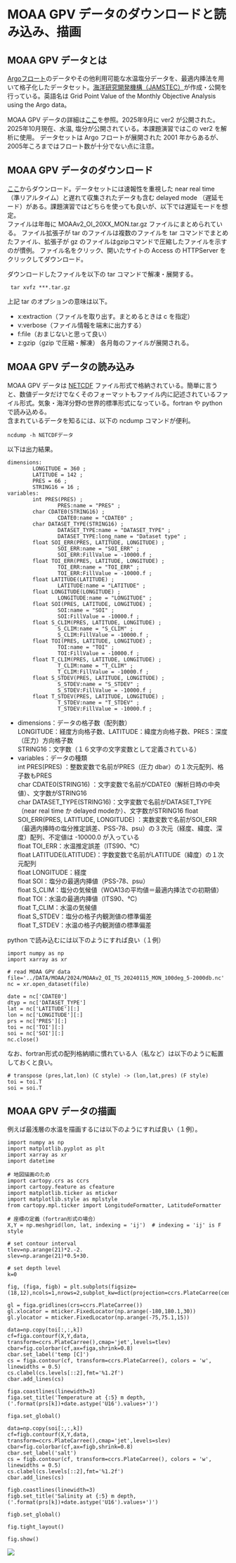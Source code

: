 # MOAA GPV データのダウンロードと読み込み、描画

## MOAA GPV データとは
[Argoフロート](https://www.jamstec.go.jp/argo/j/)のデータやその他利用可能な水温塩分データを、最適内挿法を用いて格子化したデータセット。[海洋研究開発機構（JAMSTEC）](https://www.jamstec.go.jp/j/)が作成・公開を行っている。英語名は Grid Point Value of the Monthly Objective Analysis using the Argo data。

MOAA GPV データの詳細は[ここ](https://www.jamstec.go.jp/argo_research/dataset/moaagpv/moaa_ja.html)を参照。2025年9月に ver2 が公開された。2025年10月現在、水温, 塩分が公開されている。本課題演習ではこの ver2 を解析に使用。
データセットは Argo フロートが展開された 2001 年からあるが、2005年ころまではフロート数が十分でない点に注意。

## MOAA GPV データのダウンロード
[ここ](https://pubargo.jamstec.go.jp/argo_product/catalog/moaagpv2/catalog.html)からダウンロード。データセットには速報性を重視した near real time （準リアルタイム）と遅れて収集されたデータも含む delayed mode （遅延モード）がある。課題演習ではどちらを使っても良いが、以下では遅延モードを想定。  
ファイルは年毎に MOAAv2_OI_20XX_MON.tar.gz ファイルにまとめられている。 ファイル拡張子が tar のファイルは複数のファイルを tar コマンドでまとめたファイル、拡張子が gz のファイルはgzipコマンドで圧縮したファイルを示すのが慣例。
ファイル名をクリック、開いたサイトの Access の HTTPServer をクリックしてダウンロード。

ダウンロードしたファイルを以下の tar コマンドで解凍・展開する。

``` tar xvfz ***.tar.gz```

上記 tar のオプションの意味は以下。 
- x:extraction（ファイルを取り出す。まとめるときは c を指定）
- v:verbose（ファイル情報を端末に出力する）
- f:file（おまじないと思って良い）
- z:gzip（gzip で圧縮・解凍）
各月毎のファイルが展開される。

## MOAA GPV データの読み込み
MOAA GPV データは [NETCDF](https://www.unidata.ucar.edu/software/netcdf) ファイル形式で格納されている。簡単に言うと、数値データだけでなくそのフォーマットもファイル内に記述されているファイル形式。気象・海洋分野の世界的標準形式になっている。fortran や python で読み込める。  
含まれているデータを知るには、以下の ncdump コマンドが便利。

```ncdump -h NETCDFデータ```

以下は出力結果。

```
dimensions:
        LONGITUDE = 360 ;
        LATITUDE = 142 ;
        PRES = 66 ;
        STRING16 = 16 ;
variables:
        int PRES(PRES) ;
                PRES:name = "PRES" ;
        char CDATE0(STRING16) ;
                CDATE0:name = "CDATE0" ;
        char DATASET_TYPE(STRING16) ;
                DATASET_TYPE:name = "DATASET_TYPE" ;
                DATASET_TYPE:long_name = "Dataset type" ;
        float SOI_ERR(PRES, LATITUDE, LONGITUDE) ;
                SOI_ERR:name = "SOI_ERR" ;
                SOI_ERR:FillValue = -10000.f ;
        float TOI_ERR(PRES, LATITUDE, LONGITUDE) ;
                TOI_ERR:name = "TOI_ERR" ;
                TOI_ERR:FillValue = -10000.f ;
        float LATITUDE(LATITUDE) ;
                LATITUDE:name = "LATITUDE" ;
        float LONGITUDE(LONGITUDE) ;
                LONGITUDE:name = "LONGITUDE" ;
        float SOI(PRES, LATITUDE, LONGITUDE) ;
                SOI:name = "SOI" ;
                SOI:FillValue = -10000.f ;
        float S_CLIM(PRES, LATITUDE, LONGITUDE) ;
                S_CLIM:name = "S_CLIM" ;
                S_CLIM:FillValue = -10000.f ;
        float TOI(PRES, LATITUDE, LONGITUDE) ;
                TOI:name = "TOI" ;
                TOI:FillValue = -10000.f ;
        float T_CLIM(PRES, LATITUDE, LONGITUDE) ;
                T_CLIM:name = "T_CLIM" ;
                T_CLIM:FillValue = -10000.f ;
        float S_STDEV(PRES, LATITUDE, LONGITUDE) ;
                S_STDEV:name = "S_STDEV" ;
                S_STDEV:FillValue = -10000.f ;
        float T_STDEV(PRES, LATITUDE, LONGITUDE) ;
                T_STDEV:name = "T_STDEV" ;
                T_STDEV:FillValue = -10000.f ;
```


- dimensions：データの格子数（配列数）  
  LONGITUDE：経度方向格子数、LATITUDE：緯度方向格子数、PRES：深度（圧力）方向格子数  
  STRING16：文字数（１６文字の文字変数として定義されている）
- variables：データの種類  
  int PRES(PRES) ：整数変数で名前がPRES（圧力 dbar）の１次元配列、格子数もPRES  
  char CDATE0(STRING16) ：文字変数で名前がCDATE0（解析日時の中央値）、文字数がSTRING16  
  char DATASET_TYPE(STRING16)：文字変数で名前がDATASET_TYPE（near real time か delayed modeか）、文字数がSTRING16
  float SOI_ERR(PRES, LATITUDE, LONGITUDE) ：実数変数で名前がSOI_ERR（最適内挿時の塩分推定誤差、PSS-78、psu）の３次元（経度、緯度、深度）配列、不定値は -10000.0 が入っている  
  float TOI_ERR：水温推定誤差（ITS90、℃）  
  float LATITUDE(LATITUDE)：字数変数で名前がLATITUDE（緯度）の１次元配列  
  float LONGITUDE：経度  
  float SOI：塩分の最適内挿値（PSS-78、psu）  
  float S_CLIM：塩分の気候値（WOA13の平均値＝最適内挿法での初期値）  
  float TOI：水温の最適内挿値（ITS90、℃）  
  float T_CLIM：水温の気候値  
  float S_STDEV：塩分の格子内観測値の標準偏差  
  float T_STDEV：水温の格子内観測値の標準偏差

python で読み込むには以下のようにすれば良い（１例）

```
import numpy as np
import xarray as xr

# read MOAA GPV data
file='../DATA/MOAA/2024/MOAAv2_OI_TS_20240115_MON_100deg_5-2000db.nc'
nc = xr.open_dataset(file)

date = nc['CDATE0']
dtyp = nc['DATASET_TYPE']
lat = nc['LATITUDE'][:]
lon = nc['LONGITUDE'][:]
prs = nc['PRES'][:]
toi = nc['TOI'][:]
soi = nc['SOI'][:]
nc.close()
```

なお、fortran形式の配列格納順に慣れている人（私など）は以下のように転置しておくと良い。

```
# transpose (pres,lat,lon) (C style) -> (lon,lat,pres) (F style)
toi = toi.T
soi = soi.T
```

## MOAA GPV データの描画
例えば最浅層の水温を描画するには以下のようにすれば良い（１例）。

```
import numpy as np
import matplotlib.pyplot as plt
import xarray as xr
import datetime

# 地図描画のため
import cartopy.crs as ccrs
import cartopy.feature as cfeature
import matplotlib.ticker as mticker
import matplotlib.style as mplstyle
from cartopy.mpl.ticker import LongitudeFormatter, LatitudeFormatter

# 座標の定義（fortran形式の場合）
X,Y = np.meshgrid(lon, lat, indexing = 'ij')  # indexing = 'ij' is F style

# set contour interval
tlev=np.arange(21)*2.-2.
slev=np.arange(21)*0.5+30.

# set depth level
k=0

fig, (figa, figb) = plt.subplots(figsize=(18,12),ncols=1,nrows=2,subplot_kw=dict(projection=ccrs.PlateCarree(central_longitude=210)))

gl = figa.gridlines(crs=ccrs.PlateCarree())
gl.xlocator = mticker.FixedLocator(np.arange(-180,180.1,30))
gl.ylocator = mticker.FixedLocator(np.arange(-75,75.1,15))

data=np.copy(toi[:,:,k])
cf=figa.contourf(X,Y,data, transform=ccrs.PlateCarree(),cmap='jet',levels=tlev)
cbar=fig.colorbar(cf,ax=figa,shrink=0.8)
cbar.set_label('temp [C]')
cs = figa.contour(cf, transform=ccrs.PlateCarree(), colors = 'w', linewidths = 0.5)
cs.clabel(cs.levels[::2],fmt='%1.2f')
cbar.add_lines(cs)

figa.coastlines(linewidth=3)
figa.set_title('Temperature at {:5} m depth,  ('.format(prs[k])+date.astype('U16').values+')')

figa.set_global()

data=np.copy(soi[:,:,k])
cf=figb.contourf(X,Y,data, transform=ccrs.PlateCarree(),cmap='jet',levels=slev)
cbar=fig.colorbar(cf,ax=figb,shrink=0.8)
cbar.set_label('salt')
cs = figb.contour(cf, transform=ccrs.PlateCarree(), colors = 'w', linewidths = 0.5)
cs.clabel(cs.levels[::2],fmt='%1.2f')
cbar.add_lines(cs)

figb.coastlines(linewidth=3)
figb.set_title('Salinity at {:5} m depth,  ('.format(prs[k])+date.astype('U16').values+')')

figb.set_global()

fig.tight_layout()

fig.show()
```

<img src="https://github.com/kugi-yosikawa/DD2025/blob/main/2024_01_15.jpg">
